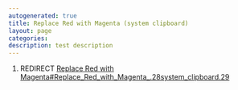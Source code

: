 ```yaml
---
autogenerated: true
title: Replace Red with Magenta (system clipboard)
layout: page
categories: 
description: test description
---
```


1.  REDIRECT [Replace Red with Magenta\#Replace\_Red\_with\_Magenta\_.28system\_clipboard.29](Replace_Red_with_Magenta#Replace_Red_with_Magenta_.28system_clipboard.29)
